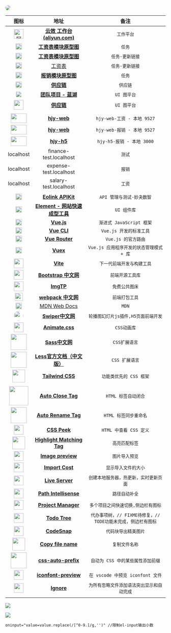 <img src="https://image.qcc.com/logo/f67a82132aa79125367870904dd5c333.jpg?x-oss-process=style/logo_200" style="border-radius:10px;">

|                             图标                             |                             地址                             |                   备注                   |
| :----------------------------------------------------------: | :----------------------------------------------------------: | :--------------------------------------: |
| <img src="https://img.alicdn.com/imgextra/i3/O1CN01MoxrxR28OKLoZhpXU_!!6000000007922-55-tps-102-102.svg" alt="阿里云效工作台" style="width:30px;" /> | **[云效 工作台 (aliyun.com)](https://devops.aliyun.com/workbench?orgId=6190a98f4d2b371c479a87ef)** |                `工作平台`                |
| <img src="https://d1icd6shlvmxi6.cloudfront.net/gsr/3728/images/axure9_logo.svg" style="background:#f8f9f9;border-radius:2px;height:20px;" /> | **[工资表模块原型图](https://qkgov6.axshare.com/#id=ebhjmq&p=%E5%B7%A5%E8%B5%84%E8%A1%A8&g=1](https://qkgov6.axshare.com/#id=ebhjmq&p=工资表&g=1))** |                  `任务`                  |
| <img src="https://d1icd6shlvmxi6.cloudfront.net/gsr/3728/images/axure9_logo.svg" style="background:#f8f9f9;border-radius:2px;height:20px;" /> | **[工资表模块原型图](https://k5fhqb.axshare.com/#id=ebhjmq&p=%E5%B7%A5%E8%B5%84%E8%A1%A8&g=1)** | `任务-更新链接` |
| <img src="https://d1icd6shlvmxi6.cloudfront.net/gsr/3728/images/axure9_logo.svg" style="background:#f8f9f9;border-radius:2px;height:20px;" /> | [工资表](https://k5fhqb.axshare.com/#id=ebhjmq&p=%E5%B7%A5%E8%B5%84%E8%A1%A8&g=1) | `任务-更新链接` |
| <img src="https://d1icd6shlvmxi6.cloudfront.net/gsr/3728/images/axure9_logo.svg" style="background:#f8f9f9;border-radius:2px;height:20px;" /> | **[报销模块原型图](https://5sm3ur.axshare.com/#id=or39vd&p=%E6%96%B0%E5%BB%BA%E5%80%9F%E6%AC%BE%E5%8D%95&g=1](https://5sm3ur.axshare.com/#id=or39vd&p=新建借款单&g=1))** |                  `任务`                  |
| <img src="https://d1icd6shlvmxi6.cloudfront.net/gsr/3728/images/axure9_logo.svg" style="background:#f8f9f9;border-radius:2px;height:20px;" /> | **[供应链](https://8rwenn.axshare.com/#id=l1n1z3&p=%E4%B8%9A%E5%8A%A1%E7%B1%BB%E5%9E%8B&g=1)** | `供应链` |
| <img src="https://lhcdn.lanhuapp.com/web/imgs/lanhuLogo1db1cd87.svg" /> | **[团队项目 - 蓝湖](https://lanhuapp.com/web/#/item?fid=all&commonly=all)** |               `UI 图平台`                |
| <img src="https://static.figma.com/uploads/1a667ef53b7c4837049399d0593ffca39e0bec9e" style="width:30px;" /> | **[供应链](https://www.figma.com/file/xG1b1B2wU2TIhs5FluXAKH/%E7%BB%98%E7%BB%8F%E8%90%A5?node-id=11145%3A122916)** | `UI 图平台` |
|  |  |  |
| <img style="width:50px;height:30px;" src="https://d1icd6shlvmxi6.cloudfront.net/gsc/8RWENN/83/d0/92/83d0928f7c244d5c9493e5161c841b8d/images/%E4%BB%93%E5%BA%93/u53.png?pageId=81f6c11f-2e69-4e08-acba-f25c05a6509e" /> | **[hjy-web](http://salary-test.localhost:9527/#/login?redirect=%2F)** | `hjy-web-工资 - 本地 9527` |
| <img style="width:50px;height:30px;" src="https://d1icd6shlvmxi6.cloudfront.net/gsc/8RWENN/83/d0/92/83d0928f7c244d5c9493e5161c841b8d/images/%E4%BB%93%E5%BA%93/u53.png?pageId=81f6c11f-2e69-4e08-acba-f25c05a6509e" /> | **[hjy-web](http://expense-test.localhost:9527/#/login?redirect=%2F)** | `hjy-web-报销 - 本地 9527` |
| <img style="width:50px;height:30px;" src="https://d1icd6shlvmxi6.cloudfront.net/gsc/8RWENN/83/d0/92/83d0928f7c244d5c9493e5161c841b8d/images/%E4%BB%93%E5%BA%93/u53.png?pageId=81f6c11f-2e69-4e08-acba-f25c05a6509e" /> | **[hjy-h5](http://expense-test.localhost:3000/mb/#/login)** | `hjy-h5-报销 - 本地 3000` |
| localhost | finance-test.localhost | `测试` |
| localhost | expense-test.localhost | `报销` |
| localhost | salary-test.localhost | `工资` |
|  |  |  |
| <img src=" https://www.eolink.com/assets/images/logo/eolink_nav.svg" style="height:20px;"> | **[Eolink APIKit](https://mgsz.w.eolink.com/home/api_studio/?spaceKey=mgsz)** |        `API 管理与测试-妙夬数智`         |
| <img src="https://i.postimg.cc/dDcYtx6P/image.png" style="height:20px;"> | **[Element - 网站快速成型工具](https://element.eleme.cn/#/zh-CN)** |               `UI 组件库`                |
| <img src=" https://cn.vuejs.org/images/logo.svg" style="height:20px;"> |             [**Vue.js**](https://cn.vuejs.org/)              |         `渐进式 JavaScript 框架`         |
| <img src=" https://cn.vuejs.org/images/logo.svg" style="height:20px;"> |           **[Vue CLI](https://cli.vuejs.org/zh/)**           |         `Vue.js 开发的标准工具`          |
| <img src=" https://cn.vuejs.org/images/logo.svg" style="height:20px;"> |        **[Vue Router](https://router.vuejs.org/zh/)**        |           `Vue.js 的官方路由`            |
| <img src=" https://cn.vuejs.org/images/logo.svg" style="height:20px;"> |            **[Vuex](https://vuex.vuejs.org/zh/)**            | `Vue.js 应用程序开发的状态管理模式 + 库` |
| <img src="https://cn.vitejs.dev/logo.svg" style="width:30px;"> |              **[Vite](https://cn.vitejs.dev/)**              |        `下一代前端开发与构建工具`        |
| <img src="https://xg3.jiashumao.net/2022/03/05/mnx0gKMN.svg" style="width:30px;"> | **[Bootstrap 中文网](https://v5.bootcss.com/docs/getting-started/introduction/)** |             `前端开源工具库`             |
| <img src="https://imgtp.com/favicon.ico" style="width:30px;"> |               **[ImgTP](https://imgtp.com/)**                |              `免费公共图床`              |
| <img src=" https://www.webpackjs.com/6ccd91e44bf7f92d9942781dbc6094b5.png" style="height:25px;"> |       **[webpack 中文网](https://www.webpackjs.com/)**       |              `前端打包工具`              |
| <img src="https://xg3.jiashumao.net/2022/03/05/MRvYOXtq.svg" style="height:20px;"> |     [MDN Web Docs](https://developer.mozilla.org/zh-CN/)     |                  `MDN`                   |
| <img src="https://tse3-mm.cn.bing.net/th/id/OIP-C.FEmfjbp4VIbPVo57FTO86QHaHa?pid=ImgDet&rs=1" style="width:30px;border-radius:50%;"> |          **[Swiper中文网](https://swiper.com.cn/)**          |   `轮播图幻灯片js插件,H5页面前端开发`    |
| <img src="https://animate.style/img/favicon.ico" style="width:30px;"> |          **[Animate.css](https://animate.style/)**           |               `CSS动画库`                |
| <img src="https://www.sass.hk/images/sass.png" style="width:50px;"> | **[Sass中文网](https://www.sass.hk/)** | `CSS扩展语言` |
| <img src="https://less.bootcss.com/public/img/less_logo.png" style="width:50px;"> | **[Less官方文档（中文版）](https://less.bootcss.com/)** | `CSS 扩展语言` |
| <img src="https://avatars0.githubusercontent.com/u/67109815?v=4" style="width:40px;"> | **[Tailwind CSS](https://www.tailwindcss.cn/)** | `功能类优先的 CSS 框架` |
|  |  |  |
| <img src="https://formulahendry.gallerycdn.vsassets.io/extensions/formulahendry/auto-close-tag/0.5.14/1644313109985/Microsoft.VisualStudio.Services.Icons.Default" style="width:60px;"> | **[Auto Close Tag](https://marketplace.visualstudio.com/items?itemName=formulahendry.auto-close-tag)** |      `HTML 标签自动闭合`      |
| <img src="https://formulahendry.gallerycdn.vsassets.io/extensions/formulahendry/auto-rename-tag/0.1.10/1644319230173/Microsoft.VisualStudio.Services.Icons.Default" style="width:50px;"> | **[Auto Rename Tag](https://marketplace.visualstudio.com/items?itemName=formulahendry.auto-rename-tag)** |          `HTML 标签同步重命名`           |
| <img src="https://pranaygp.gallerycdn.vsassets.io/extensions/pranaygp/vscode-css-peek/4.2.0/1620151231705/Microsoft.VisualStudio.Services.Icons.Default" style="width:30px;"> | **[CSS Peek](https://marketplace.visualstudio.com/items?itemName=pranaygp.vscode-css-peek)** | `HTML 中查看 CSS 定义` |
| <img src="https://vincaslt.gallerycdn.vsassets.io/extensions/vincaslt/highlight-matching-tag/0.10.1/1624720983176/Microsoft.VisualStudio.Services.Icons.Default" style="width:40px;"> | **[Highlight Matching Tag](https://marketplace.visualstudio.com/items?itemName=vincaslt.highlight-matching-tag)** | `高亮匹配标签` |
| <img src="https://kisstkondoros.gallerycdn.vsassets.io/extensions/kisstkondoros/vscode-gutter-preview/0.30.0/1644076638771/Microsoft.VisualStudio.Services.Icons.Default" style="width:30px;"> | **[Image preview](https://marketplace.visualstudio.com/items?itemName=kisstkondoros.vscode-gutter-preview)** | `图片导入预览` |
| <img src="https://wix.gallerycdn.vsassets.io/extensions/wix/vscode-import-cost/2.15.0/1612118656126/Microsoft.VisualStudio.Services.Icons.Default" style="width:30px;"> | **[Import Cost](https://marketplace.visualstudio.com/items?itemName=wix.vscode-import-cost)** | `显示导入文件的大小` |
| <img src="https://ritwickdey.gallerycdn.vsassets.io/extensions/ritwickdey/liveserver/5.7.4/1643011470561/Microsoft.VisualStudio.Services.Icons.Default" style="width:30px;"> | **[Live Server](https://marketplace.visualstudio.com/items?itemName=ritwickdey.LiveServer)** | `创建本地服务器，热更新，实时更新页面` |
| <img src="https://christian-kohler.gallerycdn.vsassets.io/extensions/christian-kohler/path-intellisense/2.8.0/1644597180462/Microsoft.VisualStudio.Services.Icons.Default" style="width:30px;"> | **[Path Intellisense](https://marketplace.visualstudio.com/items?itemName=christian-kohler.path-intellisense)** | `路径自动补全` |
| <img src="https://alefragnani.gallerycdn.vsassets.io/extensions/alefragnani/project-manager/12.5.0/1644366706441/Microsoft.VisualStudio.Services.Icons.Default" style="width:30px;"> | **[Project Manager](https://marketplace.visualstudio.com/items?itemName=alefragnani.project-manager)** | `多个项目之间快速切换,侧边栏有图标` |
| <img src="https://gruntfuggly.gallerycdn.vsassets.io/extensions/gruntfuggly/todo-tree/0.0.215/1642031730914/Microsoft.VisualStudio.Services.Icons.Default" style="width:30px;"> | **[Todo Tree](https://marketplace.visualstudio.com/items?itemName=Gruntfuggly.todo-tree)** | `代办事项树，// FIXME待修复，// TODE功能未完成，侧边栏有图标` |
| <img src="https://adpyke.gallerycdn.vsassets.io/extensions/adpyke/codesnap/1.3.4/1625238962906/Microsoft.VisualStudio.Services.Icons.Default" style="width:30px;"> | **[CodeSnap](https://marketplace.visualstudio.com/items?itemName=adpyke.codesnap)** | `代码块导出精美图片` |
| <img src="https://ouweiya.gallerycdn.vsassets.io/extensions/ouweiya/copy-file-name/2.1.2/1579881547105/Microsoft.VisualStudio.Services.Icons.Default" style="width:40px;"> | **[Copy file name](https://marketplace.visualstudio.com/items?itemName=ouweiya.copy-file-name)** | `复制文件名称` |
| <img src="https://sporiley.gallerycdn.vsassets.io/extensions/sporiley/css-auto-prefix/0.1.7/1532268914151/Microsoft.VisualStudio.Services.Icons.Default" style="width:50px;"> | **[css-auto-prefix](https://marketplace.visualstudio.com/items?itemName=sporiley.css-auto-prefix)** | `自动为 CSS 中的某些属性添加前缀` |
| <img src="https://stxr.gallerycdn.vsassets.io/extensions/stxr/iconfont-preview/0.0.4/1607845618098/Microsoft.VisualStudio.Services.Icons.Default" style="width:30px;"> | **[iconfont-preview](https://marketplace.visualstudio.com/items?itemName=stxr.iconfont-preview)** | `在 vscode 中预览 iconfont 文件` |
| <img src="https://syler.gallerycdn.vsassets.io/extensions/syler/ignore/0.0.4/1583600138367/Microsoft.VisualStudio.Services.Icons.Small" style="width:30px;"> | **[Ignore](https://marketplace.visualstudio.com/items?itemName=Syler.ignore)** | `为所有忽略文件添加语法突出显示和自动完成` |
|  |  |  |

![](https://s2.loli.net/2022/03/06/rcbjPiQY3WGKJVl.jpg)

![](https://s2.loli.net/2022/03/29/EpvYWdKwm2I1hjl.jpg)



```Element UI
oninput="value=value.replace(/[^0-9.]/g,'')" //限制el-input输出小数
```

